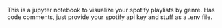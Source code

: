 This is a jupyter notebook to visualize your spotify playlists by genre.  Has code comments, just provide your spotify
api key and stuff as a .env file.